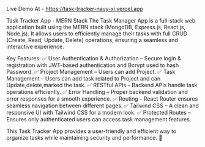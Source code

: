 Live Demo At - https://task-tracker-navy-xi.vercel.app

Task Tracker App - MERN Stack The Task Manager App is a full-stack web application built using the MERN stack (MongoDB, Express.js, React.js, Node.js). It allows users to efficiently manage their tasks with full CRUD (Create, Read, Update, Delete) operations, ensuring a seamless and interactive experience.

Key Features:
✅ User Authentication & Authorization – Secure login & registration with JWT-based authentication and Bcrypt used to hash Password. 
✅ Project Management – Users can add Project. 
✅ Task Management – Users can add task related to Project and can Update,delete,marked the task. 
✅ RESTful APIs – Backend APIs handle task operations efficiently. 
✅ Error Handling – Proper backend validation and error responses for a smooth experience. 
✅ Routing – React Router ensures seamless navigation between different pages. 
✅ Tailwind CSS – A clean and responsive UI with Tailwind CSS for a modern look. 
✅ Protected Routes – Ensures only authenticated users can access task management features.

This Task Tracker App provides a user-friendly and efficient way to organize tasks while maintaining security and performance. 🚀

